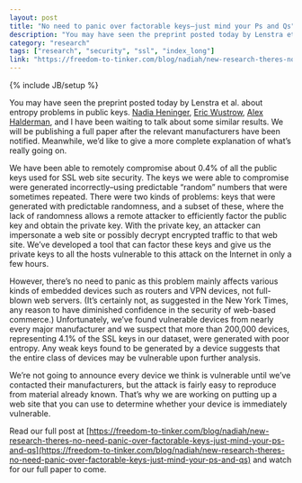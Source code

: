 ```yaml
---
layout: post
title: "No need to panic over factorable keys–just mind your Ps and Qs"
description: "You may have seen the preprint posted today by Lenstra et al. about entropy problems in public keys. Nadia Heninger, Eric Wustrow, Alex Halderman, and I have been waiting to talk about some similar results. We will be publishing a full paper after the relevant manufacturers have been notified. Meanwhile, we’d like to give a more complete explanation of what’s really going on. We have been able to remotely compromise about 0.4% of all the public keys used for SSL web site security. The keys we were able to compromise were generated incorrectly–using predictable “random” numbers that were sometimes repeated. There were two kinds of problems: keys that were generated with predictable randomness, and a subset of these, where the lack of randomness allows a remote attacker to efficiently factor the public key and obtain the private key."
category: "research"
tags: ["research", "security", "ssl", "index_long"]
link: "https://freedom-to-tinker.com/blog/nadiah/new-research-theres-no-need-panic-over-factorable-keys-just-mind-your-ps-and-qs"
---
```

{% include JB/setup %}

You may have seen the preprint posted today by Lenstra et al. about entropy problems in public keys. [Nadia Heninger](http://cseweb.ucsd.edu/~naheninger/), [Eric Wustrow](https://ericw.us/trow/), [Alex Halderman](https://jhalderm.com), and I have been waiting to talk about some similar results. We will be publishing a full paper after the relevant manufacturers have been notified. Meanwhile, we’d like to give a more complete explanation of what’s really going on.

We have been able to remotely compromise about 0.4% of all the public keys used for SSL web site security. The keys we were able to compromise were generated incorrectly–using predictable “random” numbers that were sometimes repeated. There were two kinds of problems: keys that were generated with predictable randomness, and a subset of these, where the lack of randomness allows a remote attacker to efficiently factor the public key and obtain the private key. With the private key, an attacker can impersonate a web site or possibly decrypt encrypted traffic to that web site. We’ve developed a tool that can factor these keys and give us the private keys to all the hosts vulnerable to this attack on the Internet in only a few hours.

However, there’s no need to panic as this problem mainly affects various kinds of embedded devices such as routers and VPN devices, not full-blown web servers. (It’s certainly not, as suggested in the New York Times, any reason to have diminished confidence in the security of web-based commerce.) Unfortunately, we’ve found vulnerable devices from nearly every major manufacturer and we suspect that more than 200,000 devices, representing 4.1% of the SSL keys in our dataset, were generated with poor entropy. Any weak keys found to be generated by a device suggests that the entire class of devices may be vulnerable upon further analysis.

We’re not going to announce every device we think is vulnerable until we’ve contacted their manufacturers, but the attack is fairly easy to reproduce from material already known. That’s why we are working on putting up a web site that you can use to determine whether your device is immediately vulnerable.

Read our full post at [https://freedom-to-tinker.com/blog/nadiah/new-research-theres-no-need-panic-over-factorable-keys-just-mind-your-ps-and-qs](https://freedom-to-tinker.com/blog/nadiah/new-research-theres-no-need-panic-over-factorable-keys-just-mind-your-ps-and-qs) and watch for our full paper to come.
